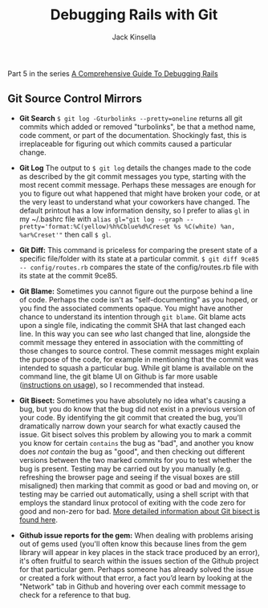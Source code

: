﻿---
layout: post
author: Jack Kinsella
title: Debugging Rails with Git
---

Part 5 in the series [A Comprehensive Guide To Debugging Rails](/2014/06/06/a-comprehensive-guide-to-debugging-rails.html)
## Git Source Control Mirrors ##

* **Git Search** `$ git log -Gturbolinks --pretty=oneline` returns all git commits which added or removed "turbolinks", be that a method name, code comment, or part of the documentation. Shockingly fast, this is irreplaceable for figuring out which commits caused a particular change.	

* **Git Log** The output to `$ git log` details the changes made to the code as described by the git commit messages you type, starting with the most recent commit message. Perhaps these messages are enough for you to figure out what happened that might have broken your code, or at the very least to understand what your coworkers have changed. The default printout has a low information density, so I prefer to alias `gl` in my ~/.bashrc file with `alias gl="git log --graph --pretty='format:%C(yellow)%h%Cblue%d%Creset %s %C(white) %an, %ar%Creset'"` then call `$ gl`. 

* **Git Diff:** This command is priceless for comparing the present state of a specific file/folder with its state at a particular commit. `$ git diff 9ce85 -- config/routes.rb` compares the state of the config/routes.rb file with its state at the commit 9ce85.

* **Git Blame:** Sometimes you cannot figure out the purpose behind a line of code. Perhaps the code isn't as "self-documenting" as you hoped, or you find the associated comments opaque. You might have another chance to understand its intention through `git blame`. Git blame acts upon a single file, indicating the commit SHA that last changed each line. In this way you can see *who* last changed that line, alongside the commit message they entered in association with the committing of those changes to source control. These commit messages might explain the purpose of the code, for example in mentioning that the commit was intended to squash a particular bug. While git blame is available on the command line, the git blame UI on Github is far more usable ([instructions on usage](https://help.github.com/articles/using-git-blame-to-trace-changes-in-a-file)), so I recommended that instead.

* **Git Bisect:** Sometimes you have absolutely no idea what's causing a bug, but you do know that the bug did not exist in a previous version of your code. By identifying the git commit that created the bug, you'll dramatically narrow down your search for what exactly caused the issue. Git bisect solves this problem by allowing you to mark a commit you know for certain `contains` the bug as "bad", and another you know does *not contain* the bug as "good", and then checking out different versions between the two marked commits for you to test whether the bug is present. Testing may be carried out by you manually (e.g. refreshing the browser page and seeing if the visual boxes are still misaligned) then marking that commit as good or bad and moving on, or testing may be carried out automatically, using a shell script with that employs the standard linux protocol of exiting with the code zero for good and non-zero for bad. [More detailed information about Git bisect is found here](http://git-scm.com/book/en/Git-Basics-Viewing-the-Commit-History).

* **Github issue reports for the gem:** When dealing with problems arising out of gems used (you'll often know this because lines from the gem library will appear in key places in the stack trace produced by an error), it's often fruitful to search within the issues section of the Github project for that particular gem. Perhaps someone has already solved the issue or created a fork without that error, a fact you’d learn by looking at the "Network" tab in Github and hovering over each commit message to check for a reference to that bug.
